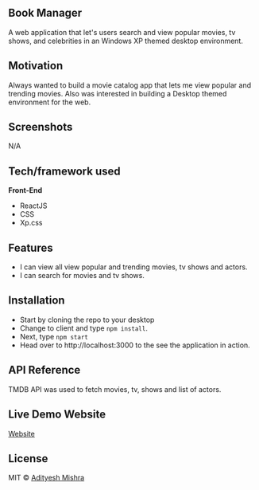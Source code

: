 ## Book Manager
A web application that let's users search and view popular movies, tv shows, and celebrities in an Windows XP themed desktop environment.

## Motivation
Always wanted to build a movie catalog app that lets me view popular and trending movies.
Also was interested in building a Desktop themed environment for the web.

## Screenshots
N/A

## Tech/framework used

<b>Front-End</b>
- ReactJS
- CSS
- Xp.css

## Features
- I can view all view popular and trending movies, tv shows and actors.
- I can search for movies and tv shows.


## Installation

- Start by cloning the repo to your desktop
- Change to client and type `npm install`.
- Next, type `npm start`
- Head over to http://localhost:3000 to the see the application in action.

## API Reference

TMDB API was used to fetch movies, tv, shows and list of actors.


## Live Demo Website
[Website](http://movie-app.adityesh.vercel.app/)

## License
MIT © [Adityesh Mishra](https://github.com/Adityesh)
